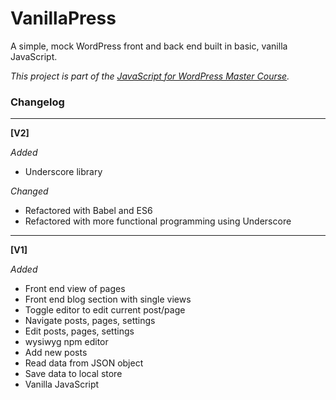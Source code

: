 # VanillaPress

A simple, mock WordPress front and back end built in basic, vanilla JavaScript.

*This project is part of the [JavaScript for WordPress Master Course](http://javascriptforwp.com).*





### Changelog

***

**[V2]**

*Added*

- Underscore library

*Changed*

- Refactored with Babel and ES6
- Refactored with more functional programming using Underscore

***

**[V1]**

*Added*

- Front end view of pages
- Front end blog section with single views
- Toggle editor to edit current post/page
- Navigate posts, pages, settings
- Edit posts, pages, settings
- wysiwyg npm editor
- Add new posts
- Read data from JSON object
- Save data to local store
- Vanilla JavaScript
